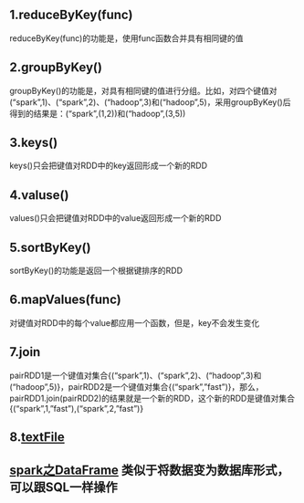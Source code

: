 ## 1.reduceByKey(func)
reduceByKey(func)的功能是，使用func函数合并具有相同键的值

## 2.groupByKey()
groupByKey()的功能是，对具有相同键的值进行分组。比如，对四个键值对(“spark”,1)、(“spark”,2)、(“hadoop”,3)和(“hadoop”,5)，采用groupByKey()后得到的结果是：(“spark”,(1,2))和(“hadoop”,(3,5))

## 3.keys()
keys()只会把键值对RDD中的key返回形成一个新的RDD

## 4.valuse()
values()只会把键值对RDD中的value返回形成一个新的RDD

## 5.sortByKey()
sortByKey()的功能是返回一个根据键排序的RDD

## 6.mapValues(func)
对键值对RDD中的每个value都应用一个函数，但是，key不会发生变化

## 7.join
pairRDD1是一个键值对集合{(“spark”,1)、(“spark”,2)、(“hadoop”,3)和(“hadoop”,5)}，pairRDD2是一个键值对集合{(“spark”,”fast”)}，那么，pairRDD1.join(pairRDD2)的结果就是一个新的RDD，这个新的RDD是键值对集合{(“spark”,1,”fast”),(“spark”,2,”fast”)}

## 8.[textFile](https://blog.csdn.net/legotime/article/details/51871724)

## [spark之DataFrame](http://dblab.xmu.edu.cn/blog/1719-2/) 类似于将数据变为数据库形式，可以跟SQL一样操作
